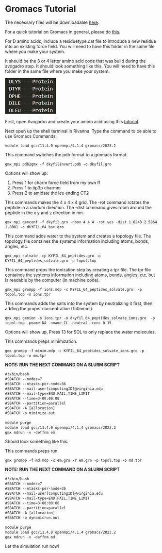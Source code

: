# Gromacs Tutorial

The necessary files will be downloadable [here](https://drive.google.com/drive/folders/1jqYImmEjs-hWhx8nukfLdDuEJOevQhQ5?usp=sharing).

For a quick tutorial on Gromacs in general, please do [this](http://www.mdtutorials.com/gmx/lysozyme/01_pdb2gmx.html).

For D amino acids, include a residuetype.dat file to introduce a new residue into an existing force field. You will need to have this folder in the same file where you make your system.

It should be the 3 or 4 letter amino acid code that was build during the avogadro step. It should look something like this. You will need to have this folder in the same file where you make your system.

![dat](images/newresidues_indat.png)

First, open Avogadro and create your amino acid using this [tutorial](tutorial_avogadro.md).

Next open up the shell terminal in Rivanna. Type the command to be able to use Gromacs Commands.

```gromacs
module load gcc/11.4.0 openmpi/4.1.4 gromacs/2023.2
```
This command switches the pdb format to a gromacs format.

```gromacs
gmx_mpi pdb2gmx -f dkyfilinvert.pdb -o dkyfil.gro
```

Options will show up:
1. Press 1 for charm force field from my own ff
2. Press 1 to tip3p charmm 
4. Press 2 to amidate the leu ending CT2 

This commands makes the 4 x 4 x 4 grid. The -rot command rotates the peptide in a random direction. The -dist command gives room around the peptide in the x y and z direction in nm.

```gromacs
gmx_mpi genconf -f dkyfil.gro -nbox 4 4 4 -rot yes -dist 1.6243 2.5864 1.8081 -o dKYFIL_64_box.gro
```

This command adds water to the system and creates a topology file. The topology file containes the systems information including atoms, bonds, angles, etc. 

```gromacs
gmx_mpi solvate -cp KYFIL_64_peptides.gro -o KYFIL_64_peptides_solvate.gro -p topol.top
```

This command preps the ionization step by creating a tpr file. The tpr file containes the systems information including atoms, bonds, angles, etc, but is readable by the computer (in machine code).

```gromacs
gmx_mpi grompp -f ions.mdp -c KYFIL_64_peptides_solvate.gro  -p topol.top -o ions.tpr
```

This commands adds the salts into the system by neutralizing it first, then adding the proper concentration (150mmol). 

```gromacs
gmx_mpi genion -s ions.tpr -o dkyfil_64_peptides_solvate_ions.gro  -p topol.top -pname NA -nname CL -neutral -conc 0.15
```

Options will show up, Press 13 for SOL to only replace the water molecules.

This commands preps minimization. 

```gromacs
gmx grompp -f minim.mdp -c KYFIL_64_peptides_solvate_ions.gro -p topol.top -o em.tpr
```
**NOTE: RUN THE NEXT COMMAND ON A SLURM SCRIPT**

```gromacs
#!/bin/bash
#SBATCH --nodes=7
#SBATCH --ntasks-per-node=36
#SBATCH --mail-user[computingID]@virginia.edu
#SBATCH --mail-type=END,FAIL,TIME_LIMIT
#SBATCH --time=3-00:00:00
#SBATCH --partition=parallel
#SBATCH -A [allocation]
#SBATCH -o minimize.out

module purge
module load gcc/11.4.0 openmpi/4.1.4 gromacs/2023.2
gmx mdrun -v -deffnm em
```

Should look something like this.

This commands preps run. 

```gromacs
gmx grompp -f md.mdp -c em.gro -r em.gro -p topol.top -o md.tpr
```
**NOTE: RUN THE NEXT COMMAND ON A SLURM SCRIPT**

```gromacs
#!/bin/bash
#SBATCH --nodes=7
#SBATCH --ntasks-per-node=36
#SBATCH --mail-user[computingID]@virginia.edu
#SBATCH --mail-type=END,FAIL,TIME_LIMIT
#SBATCH --time=3-00:00:00
#SBATCH --partition=parallel
#SBATCH -A [allocation]
#SBATCH -o dynamicrun.out

module purge
module load gcc/11.4.0 openmpi/4.1.4 gromacs/2023.2
gmx mdrun -v -deffnm md
```

Let the simulation run now! 

